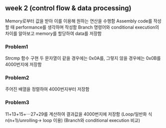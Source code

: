 ## week 2 (control flow & data processing)
Memory로부터 값을 받아 이를 이용해 원하는 연산을 수행함
Assembly code를 작성할 때 performance를 생각하며 작성함
Branch 명령어와 conditional execution의 차이를 알아보고 memory를 할당하여 data를 저장함

### Problem1
Strcmp 함수 구현
두 문자열이 같을 경우에는 0x0A를, 그렇지 않을 경우에는 0x0B를 4000번지에 저장함

### Problem2
주어진 배열을 정렬하여 4000번지부터 저장함

### Problem3
11+13+15+⋯27+29를 계산하여 결과값을 4000번지에 저장함
(Loop/일반화 식 n(n+1)/unrolling-> loop 이용)
(Branch와 conditional execution 비교)

